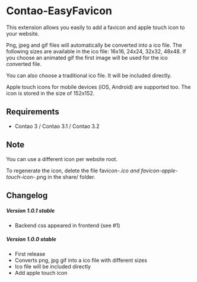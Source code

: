 Contao-EasyFavicon
==============================

This extension allows you easily to add a favicon and apple touch icon to your website.

Png, jpeg and gif files will automatically be converted into a ico file. The following sizes are available in the ico file: 16x16, 24x24, 32x32, 48x48. If you choose an animated gif the first image will be used for the ico converted file.

You can also choose a traditional ico file. It will be included directly.

Apple touch icons for mobile devices (iOS, Android) are supported too. The icon is stored in the size of 152x152.

## Requirements

* Contao 3 / Contao 3.1 / Contao 3.2

## Note

You can use a different icon per website root.

To regenerate the icon, delete the file favicon-*.ico and favicon-apple-touch-icon-*.png in the share/ folder.

## Changelog

##### Version 1.0.1 stable

* Backend css appeared in frontend (see #1)

##### Version 1.0.0 stable

* First release
* Converts png, jpg gif into a ico file with different sizes
* Ico file will be included directly
* Add apple touch icon